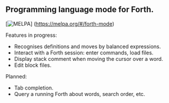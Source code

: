 ## Programming language mode for Forth.

[![MELPA](https://melpa.org/packages/forth-mode-badge.svg)]
(https://melpa.org/#/forth-mode)

Features in progress:

- Recognises definitions and moves by balanced expressions.
- Interact with a Forth session: enter commands, load files.
- Display stack comment when moving the cursor over a word.
- Edit block files.

Planned:

- Tab completion.
- Query a running Forth about words, search order, etc.
